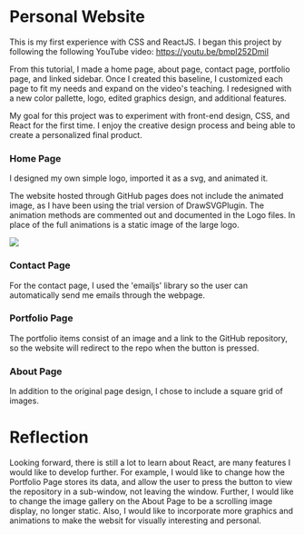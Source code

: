 # Personal Website

This is my first experience with CSS and ReactJS. I began this project by following the following YouTube video:
https://youtu.be/bmpI252DmiI

From this tutorial, I made a home page, about page, contact page, portfolio page, and linked sidebar. Once I created this baseline, I customized each page to fit my needs and expand on the video's teaching. I redesigned with a new color pallette, logo, edited graphics design, and additional features. 

My goal for this project was to experiment with front-end design, CSS, and React for the first time. I enjoy the creative design process and being able to create a personalized final product. 

### Home Page 
I designed my own simple logo, imported it as a svg, and animated it. 

The website hosted through GitHub pages does not include the animated image, as I have been using the trial version of DrawSVGPlugin. The animation methods are commented out and documented in the Logo files. In place of the full animations is a static image of the large logo. 

![](https://github.com/ellataira.github.io/logo-animation.gif)

### Contact Page
For the contact page, I used the 'emailjs' library so the user can automatically send me emails through the webpage. 

### Portfolio Page 
The portfolio items consist of an image and a link to the GitHub repository, so the website will redirect to the repo when the button is pressed. 

### About Page 
In addition to the original page design, I chose to include a square grid of images. 

# Reflection 
Looking forward, there is still a lot to learn about React, are many features I would like to develop further. For example, I would like to change how the Portfolio Page stores its data, and allow the user to press the button to view the repository in a sub-window, not leaving the window. Further, I would like to change the image gallery on the About Page to be a scrolling image display, no longer static. Also, I would like to incorporate more graphics and animations to make the websit for visually interesting and personal. 
